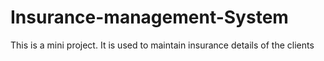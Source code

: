 # Insurance-management-System
This is a mini project. It is used to maintain insurance details of the clients
